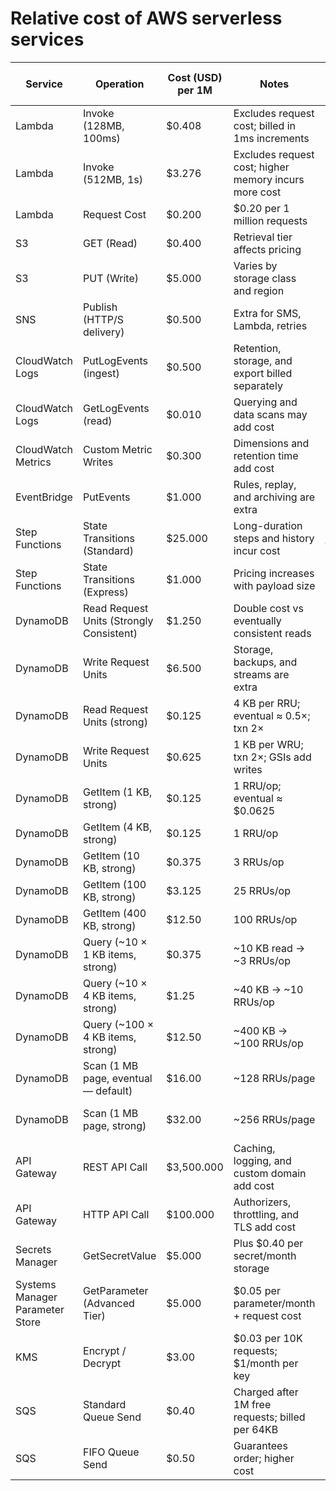 # Relative cost of AWS serverless services

| Service                         | Operation                                | Cost (USD) per 1M | Notes                                                 | Typical Response Time |
| ------------------------------- | ---------------------------------------- | ----------------- | ----------------------------------------------------- | --------------------- |
| Lambda                          | Invoke (128MB, 100ms)                    | \$0.408           | Excludes request cost; billed in 1ms increments       | \~1–100 ms cold start |
| Lambda                          | Invoke (512MB, 1s)                       | \$3.276           | Excludes request cost; higher memory incurs more cost | \~1–100 ms cold start |
| Lambda                          | Request Cost                             | \$0.200           | \$0.20 per 1 million requests                         | \~1–100 ms            |
| S3                              | GET (Read)                               | \$0.400           | Retrieval tier affects pricing                        | \~20–100 ms           |
| S3                              | PUT (Write)                              | \$5.000           | Varies by storage class and region                    | \~20–200 ms           |
| SNS                             | Publish (HTTP/S delivery)                | \$0.500           | Extra for SMS, Lambda, retries                        | \~50–200 ms           |
| CloudWatch Logs                 | PutLogEvents (ingest)                    | \$0.500           | Retention, storage, and export billed separately      | \~100–300 ms          |
| CloudWatch Logs                 | GetLogEvents (read)                      | \$0.010           | Querying and data scans may add cost                  | \~200–500 ms          |
| CloudWatch Metrics              | Custom Metric Writes                     | \$0.300           | Dimensions and retention time add cost                | \~50–200 ms           |
| EventBridge                     | PutEvents                                | \$1.000           | Rules, replay, and archiving are extra                | \~20–50 ms            |
| Step Functions                  | State Transitions (Standard)             | \$25.000          | Long-duration steps and history incur cost            | \~1s+ per transition  |
| Step Functions                  | State Transitions (Express)              | \$1.000           | Pricing increases with payload size                   | \~25–100 ms           |
| DynamoDB                        | Read Request Units (Strongly Consistent) | \$1.250           | Double cost vs eventually consistent reads            | \~5–20 ms             |
| DynamoDB                        | Write Request Units                      | \$6.500           | Storage, backups, and streams are extra               | \~5–20 ms             |
| DynamoDB                        | Read Request Units (strong)              | $0.125            | 4 KB per RRU; eventual ≈ 0.5×; txn 2×                 | ~5–20 ms              |
| DynamoDB                        | Write Request Units                      | $0.625            | 1 KB per WRU; txn 2×; GSIs add writes                 | ~5–20 ms              |
| DynamoDB                        | GetItem (1 KB, strong)                   | $0.125            | 1 RRU/op; eventual ≈ $0.0625                          | ~5–20 ms              |
| DynamoDB                        | GetItem (4 KB, strong)                   | $0.125            | 1 RRU/op                                              | ~5–20 ms              |
| DynamoDB                        | GetItem (10 KB, strong)                  | $0.375            | 3 RRUs/op                                             | ~5–20 ms              |
| DynamoDB                        | GetItem (100 KB, strong)                 | $3.125            | 25 RRUs/op                                            | ~5–20 ms              |
| DynamoDB                        | GetItem (400 KB, strong)                 | $12.50            | 100 RRUs/op                                           | ~5–20 ms              |
| DynamoDB                        | Query (~10 × 1 KB items, strong)         | $0.375            | ~10 KB read → ~3 RRUs/op                              | ~5–40 ms              |
| DynamoDB                        | Query (~10 × 4 KB items, strong)         | $1.25             | ~40 KB → ~10 RRUs/op                                  | ~5–40 ms              |
| DynamoDB                        | Query (~100 × 4 KB items, strong)        | $12.50            | ~400 KB → ~100 RRUs/op                                | ~10–60+ ms            |
| DynamoDB                        | Scan (1 MB page, eventual — default)     | $16.00            | ~128 RRUs/page                                        | ~20–200+ ms/page      |
| DynamoDB                        | Scan (1 MB page, strong)                 | $32.00            | ~256 RRUs/page                                        | ~20–200+ ms/page      |
| API Gateway                     | REST API Call                            | \$3,500.000       | Caching, logging, and custom domain add cost          | \~100–300 ms          |
| API Gateway                     | HTTP API Call                            | \$100.000         | Authorizers, throttling, and TLS add cost             | \~20–100 ms           |
| Secrets Manager                 | GetSecretValue                           | \$5.000           | Plus \$0.40 per secret/month storage                  | \~20–200 ms           |
| Systems Manager Parameter Store | GetParameter (Advanced Tier)             | \$5.000           | \$0.05 per parameter/month + request cost             | \~30–200 ms           |
| KMS                             | Encrypt / Decrypt                        | $3.00             | $0.03 per 10K requests; $1/month per key              | ~5–50 ms              |
| SQS                             | Standard Queue Send                      | $0.40             | Charged after 1M free requests; billed per 64KB       | ~10–50 ms             |
| SQS                             | FIFO Queue Send                          | $0.50             | Guarantees order; higher cost                         | ~20–100 ms            |
